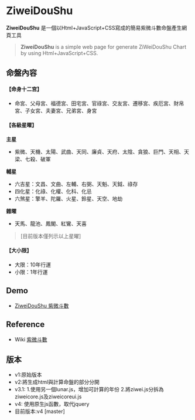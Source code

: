 # ZiweiDouShu

**ZiweiDouShu** 是一個以Html+JavaScript+CSS寫成的簡易紫微斗數命盤產生網頁工具
>**ZiweiDouShu** is a simple web page for generate ZiWeiDouShu Chart
by using Html+JavaScript+CSS.

## 命盤內容
#### 【命身十二宫】
* 命宮、父母宮、福德宮、田宅宮、官祿宮、交友宮、遷移宮、疾厄宮、財帛宮、子女宮、夫妻宮、兄弟宮、身宮
#### 【各級星曜】
**主星**
* 紫微、天機、太陽、武曲、天同、廉貞、天府、太陰、貪狼、巨門、天相、天梁、七殺、破軍

**輔星**
* 六吉星：文昌、文曲、左輔、右弼、天魁、天鉞、祿存
* 四化星：化祿、化權、化科、化忌
* 六煞星：擎羊、陀羅、火星、鈴星、天空、地劫

**雜曜**
* 天馬、龍池、鳳閣、紅鸞、天喜
>[目前版本僅列示以上星曜]

#### 【大小限】
* 大限：10年行運
* 小限：1年行運

## Demo
* [ZiweiDouShu 紫微斗數](https://cubshuang.github.io/ZiWeiDouShu/)

## Reference
* Wiki [紫微斗數](https://zh.wikipedia.org/wiki/%E7%B4%AB%E5%BE%AE%E6%96%97%E6%95%B0)

## 版本
* v1:原始版本
* v2:將生成html與計算命盤的部分分開
* v3.1: 1.使用另一個lunar.js，增加可計算的年份 2.將ziwei.js分拆為ziweicore.js及ziweicoreui.js
* v4: 使用原生js函數，取代jquery
* 目前版本:v4 [master]

